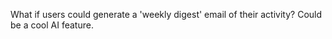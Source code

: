 What if users could generate a 'weekly digest' email of their activity? Could be a cool AI feature.

